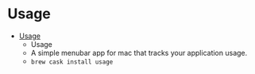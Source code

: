 # Usage
- [Usage](https://www.mediaatelier.com/Usage/)
  -  Usage
  - A simple menubar app for mac that tracks your application usage.
  - `brew cask install usage`
